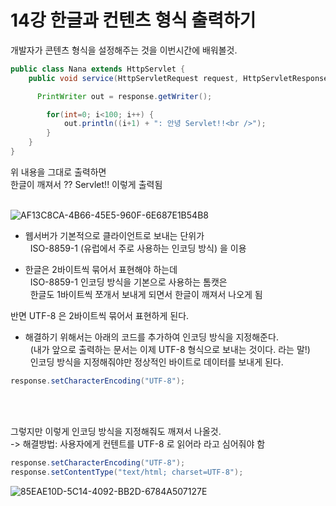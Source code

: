 # 14강 한글과 컨텐츠 형식 출력하기


개발자가 콘텐츠 형식을 설정해주는 것을 이번시간에 배워볼것.

```java
public class Nana extends HttpServlet {
	public void service(HttpServletRequest request, HttpServletResponse response) throws IOException,ServletException {

	  PrintWriter out = response.getWriter();

		for(int=0; i<100; i++) {
			out.println((i+1) + ": 안녕 Servlet!!<br />");
		} 
	}
}
```

위 내용을 그대로 출력하면   
한글이 깨져서 ?? Servlet!! 이렇게 출력됨  
<br>


![AF13C8CA-4B66-45E5-960F-6E687E1B54B8](https://user-images.githubusercontent.com/89206108/163719244-f2c733ef-bc89-4e51-91ac-7d5a8fe882dd.png)


- 웹서버가 기본적으로 클라이언트로 보내는 단위가  
&nbsp; ISO-8859-1 (유럽에서 주로 사용하는 인코딩 방식) 을 이용

- 한글은 2바이트씩 묶어서 표현해야 하는데  
&nbsp; ISO-8859-1 인코딩 방식을 기본으로 사용하는 톰캣은   
&nbsp; 한글도 1바이트씩 쪼개서 보내게 되면서 한글이 깨져서 나오게 됨

반면 UTF-8 은 2바이트씩 묶어서 표현하게 된다.

- 해결하기 위해서는 아래의 코드를 추가하여 인코딩 방식을 지정해준다.    
&nbsp; (내가 앞으로 출력하는 문서는 이제 UTF-8 형식으로 보내는 것이다. 라는 말!)  
&nbsp; 인코딩 방식을 지정해줘야만 정상적인 바이트로 데이터를 보내게 된다.  

```java
response.setCharacterEncoding("UTF-8");
```
<br><br>


그렇지만 이렇게 인코딩 방식을 지정해줘도 깨져서 나올것.    
-> 해결방법: 사용자에게 컨텐트를 UTF-8 로 읽어라 라고 심어줘야 함  

```java
response.setCharacterEncoding("UTF-8");
response.setContentType("text/html; charset=UTF-8");
```


![85EAE10D-5C14-4092-BB2D-6784A507127E](https://user-images.githubusercontent.com/89206108/163719249-bcc0fa4f-40af-46e9-9a4e-f7acc7e21b19.png)





